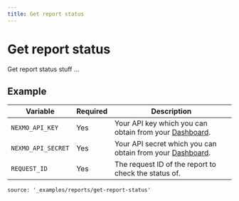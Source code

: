 ```yaml
---
title: Get report status
---
```


# Get report status

Get report status stuff ...

## Example

Variable | Required | Description
----|----|----
`NEXMO_API_KEY` | Yes | Your API key which you can obtain from your [Dashboard](https://dashboard.nexmo.com/sign-in).
`NEXMO_API_SECRET` | Yes | Your API secret which you can obtain from your [Dashboard](https://dashboard.nexmo.com/sign-in).
`REQUEST_ID` | Yes | The request ID of the report to check the status of.

```code_snippets
source: '_examples/reports/get-report-status'
```
